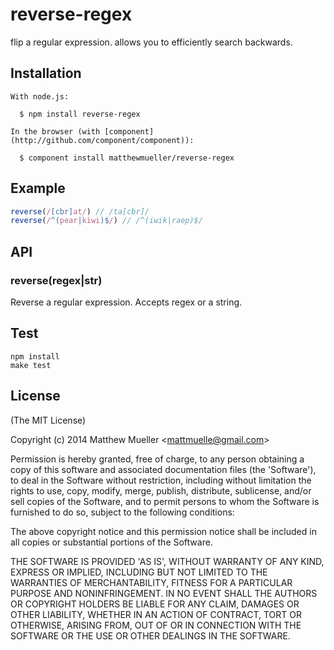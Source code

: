 
# reverse-regex

  flip a regular expression. allows you to efficiently search backwards.

## Installation

    With node.js:

      $ npm install reverse-regex

    In the browser (with [component](http://github.com/component/component)):

      $ component install matthewmueller/reverse-regex

## Example

```js
reverse(/[cbr]at/) // /ta[cbr]/
reverse(/^(pear|kiwi)$/) // /^(iwik|raep)$/
```

## API

### reverse(regex|str)

Reverse a regular expression. Accepts regex or a string.

## Test

    npm install
    make test

## License

(The MIT License)

Copyright (c) 2014 Matthew Mueller &lt;mattmuelle@gmail.com&gt;

Permission is hereby granted, free of charge, to any person obtaining
a copy of this software and associated documentation files (the
'Software'), to deal in the Software without restriction, including
without limitation the rights to use, copy, modify, merge, publish,
distribute, sublicense, and/or sell copies of the Software, and to
permit persons to whom the Software is furnished to do so, subject to
the following conditions:

The above copyright notice and this permission notice shall be
included in all copies or substantial portions of the Software.

THE SOFTWARE IS PROVIDED 'AS IS', WITHOUT WARRANTY OF ANY KIND,
EXPRESS OR IMPLIED, INCLUDING BUT NOT LIMITED TO THE WARRANTIES OF
MERCHANTABILITY, FITNESS FOR A PARTICULAR PURPOSE AND NONINFRINGEMENT.
IN NO EVENT SHALL THE AUTHORS OR COPYRIGHT HOLDERS BE LIABLE FOR ANY
CLAIM, DAMAGES OR OTHER LIABILITY, WHETHER IN AN ACTION OF CONTRACT,
TORT OR OTHERWISE, ARISING FROM, OUT OF OR IN CONNECTION WITH THE
SOFTWARE OR THE USE OR OTHER DEALINGS IN THE SOFTWARE.
